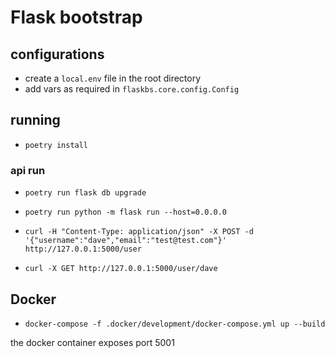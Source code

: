 # Flask bootstrap

## configurations

- create a `local.env` file in the root directory
- add vars as required in `flaskbs.core.config.Config`

## running

- `poetry install`

### api run

- `poetry run flask db upgrade`
- `poetry run python -m flask run --host=0.0.0.0`


- `curl -H "Content-Type: application/json" -X POST -d '{"username":"dave","email":"test@test.com"}' http://127.0.0.1:5000/user`
- `curl -X GET http://127.0.0.1:5000/user/dave`

## Docker

- `docker-compose -f .docker/development/docker-compose.yml up --build`

the docker container exposes port 5001